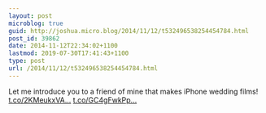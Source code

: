 ```yaml
---
layout: post
microblog: true
guid: http://joshua.micro.blog/2014/11/12/t532496538254454784.html
post_id: 39862
date: 2014-11-12T22:34:02+1100
lastmod: 2019-07-30T17:41:43+1100
type: post
url: /2014/11/12/t532496538254454784.html
---
```

Let me introduce you to a friend of mine that makes iPhone wedding films! [t.co/2KMeukxVA...](http://t.co/2KMeukxVAM) [t.co/GC4gFwkPp...](http://t.co/GC4gFwkPpc)
